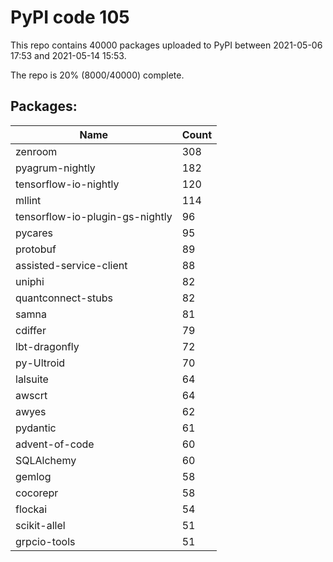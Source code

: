 # PyPI code 105

This repo contains 40000 packages uploaded to PyPI between 
2021-05-06 17:53 and 2021-05-14 15:53.

The repo is 20% (8000/40000) complete.

## Packages:

| Name  | Count |
| ----- | ----- |
| zenroom | 308 |
| pyagrum-nightly | 182 |
| tensorflow-io-nightly | 120 |
| mllint | 114 |
| tensorflow-io-plugin-gs-nightly | 96 |
| pycares | 95 |
| protobuf | 89 |
| assisted-service-client | 88 |
| uniphi | 82 |
| quantconnect-stubs | 82 |
| samna | 81 |
| cdiffer | 79 |
| lbt-dragonfly | 72 |
| py-Ultroid | 70 |
| lalsuite | 64 |
| awscrt | 64 |
| awyes | 62 |
| pydantic | 61 |
| advent-of-code | 60 |
| SQLAlchemy | 60 |
| gemlog | 58 |
| cocorepr | 58 |
| flockai | 54 |
| scikit-allel | 51 |
| grpcio-tools | 51 |


